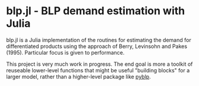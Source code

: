 # blp.jl - BLP demand estimation with Julia

blp.jl is a Julia implementation of the routines for estimating the demand for differentiated products using the approach of Berry, Levinsohn and Pakes (1995). Particular focus is given to performance.

This project is very much work in progress. The end goal is more a toolkit of reuseable lower-level functions that might be useful "building blocks" for a larger model, rather than a higher-level package like [pyblp](https://github.com/jeffgortmaker/pyblp).
